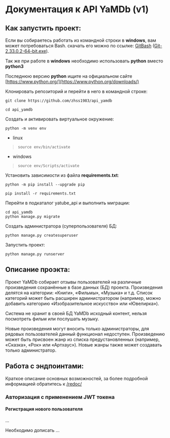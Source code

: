 # Документация к API YaMDb (v1)

## Как запустить проект:

Если вы собираетесь работать из командной строки в **windows**, вам может
 потребоваться Bash. скачать его можно по ссылке:
 [GitBash](https://gitforwindows.org/) ([Git-2.33.0.2-64-bit.exe](https://github.com/git-for-windows/git/releases/download/v2.33.0.windows.2/Git-2.33.0.2-64-bit.exe)).

Так же при работе в **windows** необходимо использовать **python** вместо
 **python3**

Последнюю версию **python** ищите на официальном сайте
 [https://www.python.org/](https://www.python.org/downloads/)

Клонировать репозиторий и перейти в него в командной строке:

```
git clone https://github.com/zhss1983/api_yamdb
```

```
cd api_yamdb
```

Создать и активировать виртуальное окружение:

```
python -m venv env
```

- linux
>```
>source env/bin/activate
>```
- windows
>```
>source env/Scripts/activate
>```

Установить зависимости из файла **requirements.txt**:

```
python -m pip install --upgrade pip
```

```
pip install -r requirements.txt
```

Перейти в подкаталог yatube_api и выполнить миграции:

```
cd api_yamdb
python manage.py migrate
```

Создать администратора (суперпользователя) БД:

```
python manage.py createsuperuser
```

Запустить проект:

```
python manage.py runserver
```

## Описание проэкта:

Проект YaMDb собирает отзывы пользователей на различные произведения
сохранённые в базе данных (БД) проекта. Произведения делятся на категории:
«Книги», «Фильмы», «Музыка» и т.д. Список категорий может быть расширен
администратором (например, можно добавить категорию «Изобразительное искусство»
или «Ювелирка»).

Система не хранит в своей БД YaMDb исходный контент, нельзя посмотреть фильм
или послушать музыку.

Новые произведения могут вносить только администраторы, для рядовых
пользователей данный функционал недоступен. Произведению может быть присвоен
жанр из списка предустановленных (например, «Сказка», «Рок» или «Артхаус»).
Новые жанры также может создавать только администратор.

## Работа с эндпоинтами:

Краткое описание основных возможностей, за более подробной информацией
обратитесь к [/redoc/](http://127.0.0.1:8000/redoc/) 

### Авторизация с применением JWT токена

#### Регистрация нового пользователя

...

Необходимо дописать ...